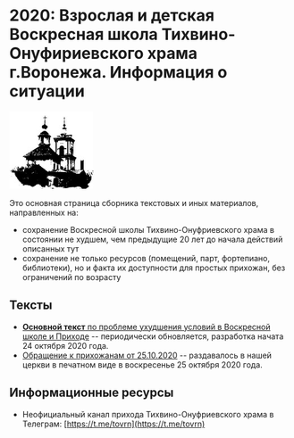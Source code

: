 # 2020: Взрослая и детская Воскресная школа Тихвино-Онуфириевского храма г.Воронежа. Информация о ситуации

![Воскресная школа и приход Тихвино-Онуфриевского храма г. Воронежа](images/vrnto_small.jpeg)

Это основная страница сборника текстовых и иных материалов, направленных на:

* сохранение Воскресной школы Тихвино-Онуфриевского храма в состоянии не худшем, чем предыдущие 20 лет до начала действий описанных тут
* сохранение не только ресурсов (помещений, парт, фортепиано, библиотеки), но и факта их доступности для простых прихожан, без ограничений по возрасту 

## Тексты

* [**Основной текст** по проблеме ухудшения условий в Воскресной школе и Приходе](sos2020.md) -- периодически обновляется, разработка начата 24 октября 2020 года.
* [Обращение к прихожанам от 25.10.2020](sos-25-10-2020.md) -- раздавалось в нашей церкви в печатном виде в воскресенье 25 октября 2020 года.


## Информационные ресурсы

* Неофициальный канал прихода Тихвино-Онуфриевского храма в Телеграм: [https://t.me/tovrn](https://t.me/tovrn)